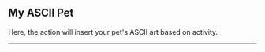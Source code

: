 ## My ASCII Pet

<!-- Pet Start -->
Here, the action will insert your pet's ASCII art based on activity.
<!-- Pet End -->

---
